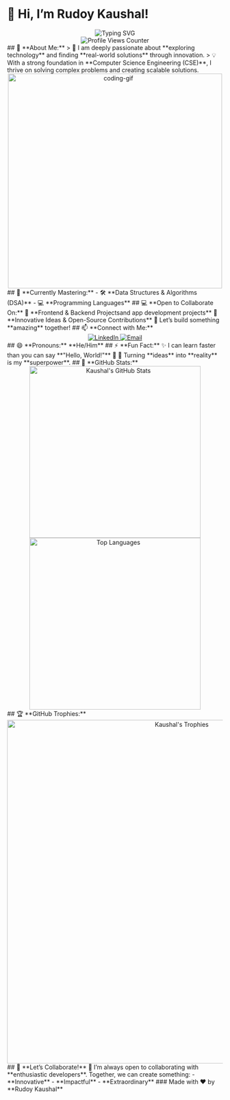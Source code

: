 # 👋 Hi, I’m **Rudoy Kaushal!**  
<div align="center">
    <img src="https://readme-typing-svg.herokuapp.com?font=Fira+Code&size=24&pause=1000&color=F75C7E&center=true&width=435&lines=Welcome+to+my+GitHub+Profile!;Passionate+Tech+Enthusiast;Exploring+and+Building+Innovations!" alt="Typing SVG" />
</div>
<div align="center">
    <img src="https://komarev.com/ghpvc/?username=KAUSHAL36977&style=for-the-badge&color=brightgreen" alt="Profile Views Counter" />
</div>
## 🌟 **About Me:**  
> 👀 I am deeply passionate about **exploring technology** and finding **real-world solutions** through innovation.  
> 💡 With a strong foundation in **Computer Science Engineering (CSE)**, I thrive on solving complex problems and creating scalable solutions.
<div align="center">
    <img src="https://user-images.githubusercontent.com/45101291/211208411-b49a6847-32a4-4973-bff7-e6fcf1a5b5f8.gif" alt="coding-gif" width="500px">
</div>
## 🌱 **Currently Mastering:**  
- 🛠 **Data Structures & Algorithms (DSA)**  
- 💻 **Programming Languages**  
## 💻 **Open to Collaborate On:**  
🎯 **Frontend & Backend Projectsand app development projects**  
🤝 **Innovative Ideas & Open-Source Contributions**  
🌟 Let’s build something **amazing** together!  
## 📫 **Connect with Me:**  
<div align="center">
    <a href="https://www.linkedin.com/in/kaushalrudoy" target="_blank">
        <img src="https://img.shields.io/badge/LinkedIn-0077B5?style=for-the-badge&logo=linkedin&logoColor=white" alt="LinkedIn">
    </a>
    <a href="mailto:kau333halkumar@gmail.com" target="_blank">
        <img src="https://img.shields.io/badge/Email-D14836?style=for-the-badge&logo=gmail&logoColor=white" alt="Email">
    </a>
</div>
## 😄 **Pronouns:**  
**He/Him**
## ⚡ **Fun Fact:**  
✨ I can learn faster than you can say **"Hello, World!"** 🚀  
🎯 Turning **ideas** into **reality** is my **superpower**.  
## 🌟 **GitHub Stats:**  
<div align="center">
    <img src="https://github-readme-stats.vercel.app/api?username=KAUSHAL36977&show_icons=true&theme=radical" alt="Kaushal's GitHub Stats" width="400px">
    <img src="https://github-readme-stats.vercel.app/api/top-langs/?username=KAUSHAL36977&layout=compact&theme=radical" alt="Top Languages" width="400px">
</div>
## 🏆 **GitHub Trophies:**  
<div align="center">
    <img src="https://github-profile-trophy.vercel.app/?username=KAUSHAL36977&theme=onedark&no-bg=true&no-frame=true&row=2&column=3" alt="Kaushal's Trophies" width="800px">
</div>
## 🚀 **Let’s Collaborate!**  
🌟 I’m always open to collaborating with **enthusiastic developers**. Together, we can create something:  
- **Innovative**  
- **Impactful**  
- **Extraordinary**  
### Made with ❤️ by **Rudoy Kaushal**
